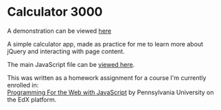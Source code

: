 # Calculator 3000

A demonstration can be viewed [here](http://arielbk.com/calculator3000)

A simple calculator app, made as practice for me to learn more about jQuery and interacting with page content.

The main JavaScript file can be [viewed here](https://github.com/arielbk/calculator-jquery/blob/master/calc.js).

This was written as a homework assignment for a course I'm currently enrolled in:\
[Programming For the Web with JavaScript](https://www.edx.org/course/programming-web-javascript-pennx-sd4x) by Pennsylvania University on the EdX platform.
